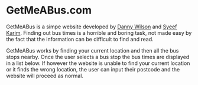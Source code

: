 # GetMeABus.com

GetMeABus is a simpe website developed by [Danny Wilson](http://danwilson.co) and [Syeef Karim](http://syeefkarim.com).
Finding out bus times is a horrible and boring task, not made easy by the fact that the information can be difficult to find and read.

GetMeABus works by finding your current location and then all the bus stops nearby. Once the user selects a bus stop the bus times are displayed in a list below.
If however the website is unable to find your current location or it finds the wrong location, the user can input their postcode and the website will proceed as normal.
